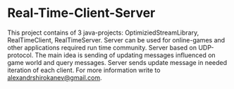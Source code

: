 # Real-Time-Client-Server
This project contains of 3 java-projects: OptimiziedStreamLibrary, RealTimeClient, RealTimeServer. Server can be used for online-games and other applications required run time community. Server based on UDP-protocol. The main idea is sending of updating messages influenced on game world and query messages. Server sends update message in needed iteration of each client. For more information write to alexandrshirokanev@gmail.com.
